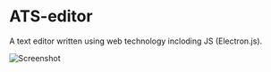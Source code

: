 # ATS-editor

A text editor written using web technology incloding JS (Electron.js).

![Screenshot](screenshot.png)
